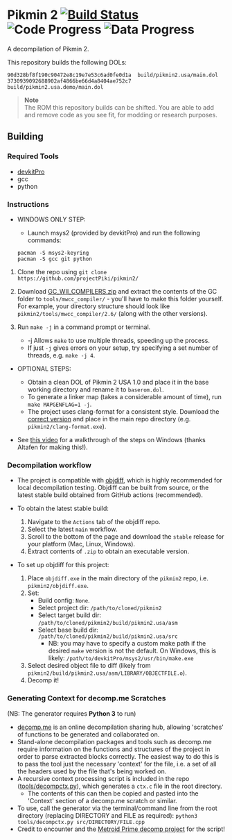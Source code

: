 Pikmin 2 [![Build Status]][actions] ![Code Progress] ![Data Progress]
========

[Build Status]: https://github.com/projectPiki/pikmin2/actions/workflows/build.yml/badge.svg
[actions]: https://github.com/projectPiki/pikmin2/actions/workflows/build.yml
[Code Progress]: https://img.shields.io/endpoint?label=Code&url=https%3A%2F%2Fprogress.deco.mp%2Fdata%2Fpikmin2%2Fusa%2Fdol%2F%3Fmode%3Dshield%26measure%3Dcode
[Data Progress]: https://img.shields.io/endpoint?label=Data&url=https%3A%2F%2Fprogress.deco.mp%2Fdata%2Fpikmin2%2Fusa%2Fdol%2F%3Fmode%3Dshield%26measure%3Ddata

A decompilation of Pikmin 2.

This repository builds the following DOLs:

```
90d328bf8f190c90472e8c19e7e53c6ad0fe0d1a  build/pikmin2.usa/main.dol
3730939092688902af4866be66d4a8404ae752c7  build/pikmin2.usa.demo/main.dol
```

> **Note**  
> The ROM this repository builds can be shifted. You are able to add
> and remove code as you see fit, for modding or research purposes.

## Building

### Required Tools
* [devkitPro](https://devkitpro.org/wiki/Getting_Started)
* gcc
* python 

### Instructions

* WINDOWS ONLY STEP:
	- Launch msys2 (provided by devkitPro) and run the following commands: 
	
	```
	pacman -S msys2-keyring
	pacman -S gcc git python
	```

1. Clone the repo using `git clone https://github.com/projectPiki/pikmin2/`

2. Download [GC_WII_COMPILERS.zip](https://cdn.discordapp.com/attachments/727918646525165659/917185027656286218/GC_WII_COMPILERS.zip) and extract the contents of the GC folder to `tools/mwcc_compiler/` - you'll have to make this folder yourself. For example, your directory structure should look like `pikmin2/tools/mwcc_compiler/2.6/` (along with the other versions).

3. Run `make -j` in a command prompt or terminal.
	- -j Allows `make` to use multiple threads, speeding up the process.
	- If just `-j` gives errors on your setup, try specifying a set number of threads, e.g. `make -j 4`.

* OPTIONAL STEPS:
	- Obtain a clean DOL of Pikmin 2 USA 1.0 and place it in the base working directory and rename it to `baserom.dol`.
	- To generate a linker map (takes a considerable amount of time), run `make MAPGENFLAG=1 -j`.
	- The project uses clang-format for a consistent style. Download the [correct version](https://cdn.discordapp.com/attachments/933849922418126918/1031358615300345856/clang-format.exe) and place in the main repo directory (e.g. `pikmin2/clang-format.exe`).

* See [this video](https://youtu.be/CZXNQagqpkw) for a walkthrough of the steps on Windows (thanks Altafen for making this!).
	
### Decompilation workflow

- The project is compatible with [objdiff](https://github.com/encounter/objdiff), which is highly recommended for local decompilation testing. Objdiff can be built from source, or the latest stable build obtained from GitHub actions (recommended).

- To obtain the latest stable build:
	1. Navigate to the `Actions` tab of the objdiff repo.
	2. Select the latest `main` workflow.
	3. Scroll to the bottom of the page and download the `stable` release for your platform (Mac, Linux, Windows).
	4. Extract contents of `.zip` to obtain an executable version.

- To set up objdiff for this project:
	1. Place `objdiff.exe` in the main directory of the `pikmin2` repo, i.e. `pikmin2/objdiff.exe`.
	2. Set:
		- Build config: `None`.
		- Select project dir: `/path/to/cloned/pikmin2`
		- Select target build dir: `/path/to/cloned/pikmin2/build/pikmin2.usa/asm`
		- Select base build dir: `/path/to/cloned/pikmin2/build/pikmin2.usa/src`
			- NB: you may have to specify a custom make path if the desired `make` version is not the default. On Windows, this is likely:
			`/path/to/devkitPro/msys2/usr/bin/make.exe`
	3. Select desired object file to diff (likely from `pikmin2/build/pikmin2.usa/asm/LIBRARY/OBJECTFILE.o`).
	4. Decomp it!

### Generating Context for decomp.me Scratches
(NB: The generator requires **Python 3** to run)

- [decomp.me](https://decomp.me/) is an online decompilation sharing hub, allowing 'scratches' of functions to be generated and collaborated on.
- Stand-alone decompilation packages and tools such as decomp.me require information on the functions and structures of the project in order to parse extracted blocks correctly. The easiest way to do this is to pass the tool just the necessary 'context' for the file, i.e. a set of all the headers used by the file that's being worked on.
- A recursive context processing script is included in the repo (<a href="https://github.com/projectPiki/pikmin2/tree/main/tools/decompctx.py">tools/decompctx.py</a>), which generates a `ctx.c` file in the root directory.
	- The contents of this can then be copied and pasted into the 'Context' section of a decomp.me scratch or similar.
- To use, call the generator via the terminal/command line from the root directory (replacing DIRECTORY and FILE as required):
    ```python3 tools/decompctx.py src/DIRECTORY/FILE.cpp```
- Credit to encounter and the [Metroid Prime decomp project](https://github.com/PrimeDecomp/prime) for the script!
